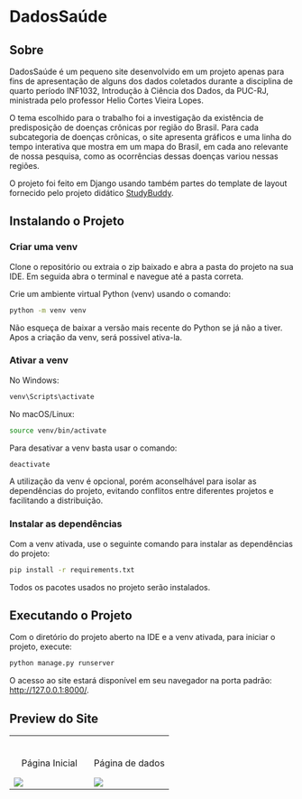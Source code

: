 # DadosSaúde

## Sobre

DadosSaúde é um pequeno site desenvolvido em um projeto apenas para fins de apresentação de alguns dos dados coletados durante a disciplina de quarto período INF1032, Introdução à Ciência dos Dados, da PUC-RJ, ministrada pelo professor Helio Cortes Vieira Lopes.

O tema escolhido para o trabalho foi a investigação da existência de predisposição de doenças crônicas por região do Brasil. Para cada subcategoria de doenças crônicas, o site apresenta gráficos e uma linha do tempo interativa que mostra em um mapa do Brasil, em cada ano relevante de nossa pesquisa, como as ocorrências dessas doenças variou nessas regiões.

O projeto foi feito em Django usando também partes do template de layout fornecido pelo projeto didático [StudyBuddy](https://github.com/divanov11/StudyBud/).

## Instalando o Projeto

### Criar uma venv

Clone o repositório ou extraia o zip baixado e abra a pasta do projeto na sua IDE. Em seguida abra o terminal e navegue até a pasta correta.

Crie um ambiente virtual Python (venv) usando o comando:  
  
```bash
python -m venv venv
```

Não esqueça de baixar a versão mais recente do Python se já não a tiver. Apos a criação da venv, será possivel ativa-la.

### Ativar a venv

No Windows:
```bash
venv\Scripts\activate
```
No macOS/Linux:
```bash
source venv/bin/activate
```
Para desativar a venv basta usar o comando:
```bash
deactivate
```

A utilização da venv é opcional, porém aconselhável para isolar as dependências do projeto, evitando conflitos entre diferentes projetos e facilitando a distribuição.

### Instalar as dependências

Com a venv ativada, use o seguinte comando para instalar as dependências do projeto:
```bash
pip install -r requirements.txt
```
Todos os pacotes usados no projeto serão instalados.

## Executando o Projeto

Com o diretório do projeto aberto na IDE e a venv ativada, para iniciar o projeto, execute:

```bash
python manage.py runserver
```

O acesso ao site estará disponível em seu navegador na porta padrão: http://127.0.0.1:8000/.

## Preview do Site

<table width="100%"> 
<tr>
<td width="50%">      
&nbsp; 
<br>
<p align="center">
  Página Inicial
</p>
<img src="https://github.com/user-attachments/assets/b19750ee-4921-47cf-aa4c-fe6542fe78af">
</td> 
<td width="50%">
<br>
<p align="center">
  Página de dados
</p>
<img src="https://github.com/user-attachments/assets/682da93c-23bd-4b3b-bf9e-42bb43fbc323">  
</td>
</table>
